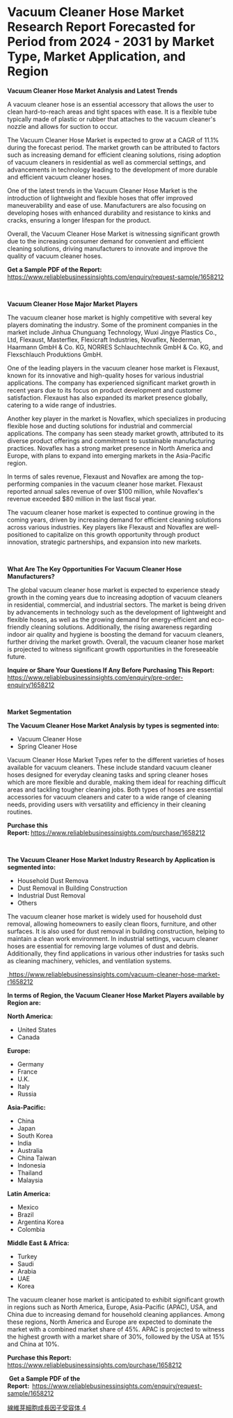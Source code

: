 <p><h1>Vacuum Cleaner Hose Market Research Report Forecasted for Period from 2024 -  2031 by Market Type, Market Application, and Region</h1></p><p><strong>Vacuum Cleaner Hose Market Analysis and Latest Trends</strong></p>
<p><p>A vacuum cleaner hose is an essential accessory that allows the user to clean hard-to-reach areas and tight spaces with ease. It is a flexible tube typically made of plastic or rubber that attaches to the vacuum cleaner's nozzle and allows for suction to occur.</p><p>The Vacuum Cleaner Hose Market is expected to grow at a CAGR of 11.1% during the forecast period. The market growth can be attributed to factors such as increasing demand for efficient cleaning solutions, rising adoption of vacuum cleaners in residential as well as commercial settings, and advancements in technology leading to the development of more durable and efficient vacuum cleaner hoses.</p><p>One of the latest trends in the Vacuum Cleaner Hose Market is the introduction of lightweight and flexible hoses that offer improved maneuverability and ease of use. Manufacturers are also focusing on developing hoses with enhanced durability and resistance to kinks and cracks, ensuring a longer lifespan for the product.</p><p>Overall, the Vacuum Cleaner Hose Market is witnessing significant growth due to the increasing consumer demand for convenient and efficient cleaning solutions, driving manufacturers to innovate and improve the quality of vacuum cleaner hoses.</p></p>
<p><strong>Get a Sample PDF of the Report:&nbsp;</strong> <a href="https://www.reliablebusinessinsights.com/enquiry/request-sample/1658212">https://www.reliablebusinessinsights.com/enquiry/request-sample/1658212</a></p>
<p>&nbsp;</p>
<p><strong>Vacuum Cleaner Hose Major Market Players</strong></p>
<p><p>The vacuum cleaner hose market is highly competitive with several key players dominating the industry. Some of the prominent companies in the market include Jinhua Chunguang Technology, Wuxi Jingye Plastics Co., Ltd, Flexaust, Masterflex, Flexicraft Industries, Novaflex, Nederman, Haarmann GmbH & Co. KG, NORRES Schlauchtechnik GmbH & Co. KG, and Flexschlauch Produktions GmbH.</p><p>One of the leading players in the vacuum cleaner hose market is Flexaust, known for its innovative and high-quality hoses for various industrial applications. The company has experienced significant market growth in recent years due to its focus on product development and customer satisfaction. Flexaust has also expanded its market presence globally, catering to a wide range of industries.</p><p>Another key player in the market is Novaflex, which specializes in producing flexible hose and ducting solutions for industrial and commercial applications. The company has seen steady market growth, attributed to its diverse product offerings and commitment to sustainable manufacturing practices. Novaflex has a strong market presence in North America and Europe, with plans to expand into emerging markets in the Asia-Pacific region.</p><p>In terms of sales revenue, Flexaust and Novaflex are among the top-performing companies in the vacuum cleaner hose market. Flexaust reported annual sales revenue of over $100 million, while Novaflex's revenue exceeded $80 million in the last fiscal year.</p><p>The vacuum cleaner hose market is expected to continue growing in the coming years, driven by increasing demand for efficient cleaning solutions across various industries. Key players like Flexaust and Novaflex are well-positioned to capitalize on this growth opportunity through product innovation, strategic partnerships, and expansion into new markets.</p></p>
<p>&nbsp;</p>
<p><strong>What Are The Key Opportunities For Vacuum Cleaner Hose Manufacturers?</strong></p>
<p><p>The global vacuum cleaner hose market is expected to experience steady growth in the coming years due to increasing adoption of vacuum cleaners in residential, commercial, and industrial sectors. The market is being driven by advancements in technology such as the development of lightweight and flexible hoses, as well as the growing demand for energy-efficient and eco-friendly cleaning solutions. Additionally, the rising awareness regarding indoor air quality and hygiene is boosting the demand for vacuum cleaners, further driving the market growth. Overall, the vacuum cleaner hose market is projected to witness significant growth opportunities in the foreseeable future.</p></p>
<p><strong>Inquire or Share Your Questions If Any Before Purchasing This Report:</strong> <a href="https://www.reliablebusinessinsights.com/enquiry/pre-order-enquiry/1658212">https://www.reliablebusinessinsights.com/enquiry/pre-order-enquiry/1658212</a></p>
<p>&nbsp;</p>
<p><strong>Market Segmentation</strong></p>
<p><strong>The Vacuum Cleaner Hose Market Analysis by types is segmented into:</strong></p>
<p><ul><li>Vacuum Cleaner Hose</li><li>Spring Cleaner Hose</li></ul></p>
<p><p>Vacuum Cleaner Hose Market Types refer to the different varieties of hoses available for vacuum cleaners. These include standard vacuum cleaner hoses designed for everyday cleaning tasks and spring cleaner hoses which are more flexible and durable, making them ideal for reaching difficult areas and tackling tougher cleaning jobs. Both types of hoses are essential accessories for vacuum cleaners and cater to a wide range of cleaning needs, providing users with versatility and efficiency in their cleaning routines.</p></p>
<p><strong>Purchase this Report:&nbsp;</strong><a href="https://www.reliablebusinessinsights.com/purchase/1658212">https://www.reliablebusinessinsights.com/purchase/1658212</a></p>
<p>&nbsp;</p>
<p><strong>The Vacuum Cleaner Hose Market Industry Research by Application is segmented into:</strong></p>
<p><ul><li>Household Dust Remova</li><li>Dust Removal in Building Construction</li><li>Industrial Dust Removal</li><li>Others</li></ul></p>
<p><p>The vacuum cleaner hose market is widely used for household dust removal, allowing homeowners to easily clean floors, furniture, and other surfaces. It is also used for dust removal in building construction, helping to maintain a clean work environment. In industrial settings, vacuum cleaner hoses are essential for removing large volumes of dust and debris. Additionally, they find applications in various other industries for tasks such as cleaning machinery, vehicles, and ventilation systems.</p></p>
<p><a href="https://www.reliablebusinessinsights.com/vacuum-cleaner-hose-market-r1658212">&nbsp;https://www.reliablebusinessinsights.com/vacuum-cleaner-hose-market-r1658212</a></p>
<p><strong>In terms of Region, the Vacuum Cleaner Hose Market Players available by Region are:</strong></p>
<p>
    <p> <strong> North America: </strong>
        <ul>
            <li>United States</li>
            <li>Canada</li>
        </ul>
        </p> 
    <p> <strong> Europe: </strong>
        <ul>
            <li>Germany</li>
            <li>France</li>
            <li>U.K.</li>
            <li>Italy</li>
            <li>Russia</li>
        </ul>
        </p> 
    <p> <strong> Asia-Pacific: </strong>
        <ul>
            <li>China</li>
            <li>Japan</li>
            <li>South Korea</li>
            <li>India</li>
            <li>Australia</li>
            <li>China Taiwan</li>
            <li>Indonesia</li>
            <li>Thailand</li>
            <li>Malaysia</li>
        </ul>
        </p> 
    <p> <strong> Latin America: </strong>
        <ul>
            <li>Mexico</li>
            <li>Brazil</li>
            <li>Argentina Korea</li>
            <li>Colombia</li>
        </ul>
        </p> 
    <p> <strong> Middle East & Africa: </strong>
        <ul>
            <li>Turkey</li>
            <li>Saudi</li>
            <li>Arabia</li>
            <li>UAE</li>
            <li>Korea</li>
        </ul>
    </p>
    </p>
<p><p>The vacuum cleaner hose market is anticipated to exhibit significant growth in regions such as North America, Europe, Asia-Pacific (APAC), USA, and China due to increasing demand for household cleaning appliances. Among these regions, North America and Europe are expected to dominate the market with a combined market share of 45%. APAC is projected to witness the highest growth with a market share of 30%, followed by the USA at 15% and China at 10%.</p></p>
<p><strong>Purchase this Report: </strong><a href="https://www.reliablebusinessinsights.com/purchase/1658212">https://www.reliablebusinessinsights.com/purchase/1658212</a></p>
<p>&nbsp;<strong>Get a Sample PDF of the Report:&nbsp;&nbsp;</strong><a href="https://www.reliablebusinessinsights.com/enquiry/request-sample/1658212">https://www.reliablebusinessinsights.com/enquiry/request-sample/1658212</a></p>
<p><strong></strong></p>
<p><p><a href="https://github.com/pepo3k/Market-Research-Report-List-2/blob/main/34263566240.md">線維芽細胞成長因子受容体 4</a></p></p>